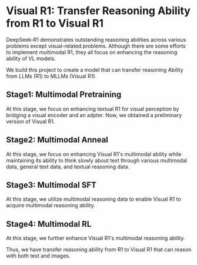 # Visual R1: Transfer Reasoning Ability from R1 to Visual R1

DeepSeek-R1 demonstrates outstanding reasoning abilities across various problems except visual-related problems. Although there are some efforts to implement multimodal R1, they all focus on enhancing the reasoning ability of VL models. 

We build this project to create a model that can transfer reasoning Ability from LLMs (R1) to MLLMs (Visual R1).

## Stage1: Multimodal Pretraining
At this stage, we focus on enhancing textual R1 for visual perception by bridging a visual encoder and an adpter. Now, we obtained a preliminary version of Visual R1.

## Stage2: Multimodal Anneal
At this stage, we focus on enhancing Visual R1's multimodal ability while maintaining its ability to think slowly about text through various multimodal data, general text data, and textual reasoning data.

## Stage3: Multimodal SFT
At this stage, we utilize multimodal reasoning data to enable Visual R1 to acquire multimodal reasoning ability.

## Stage4: Multimodal RL
At this stage, we further enhance Visual R1's multimodal reasoning ability. 

Thus, we have transfer reasoning ability from R1 to Visual R1 that can reason with both text and images. 
